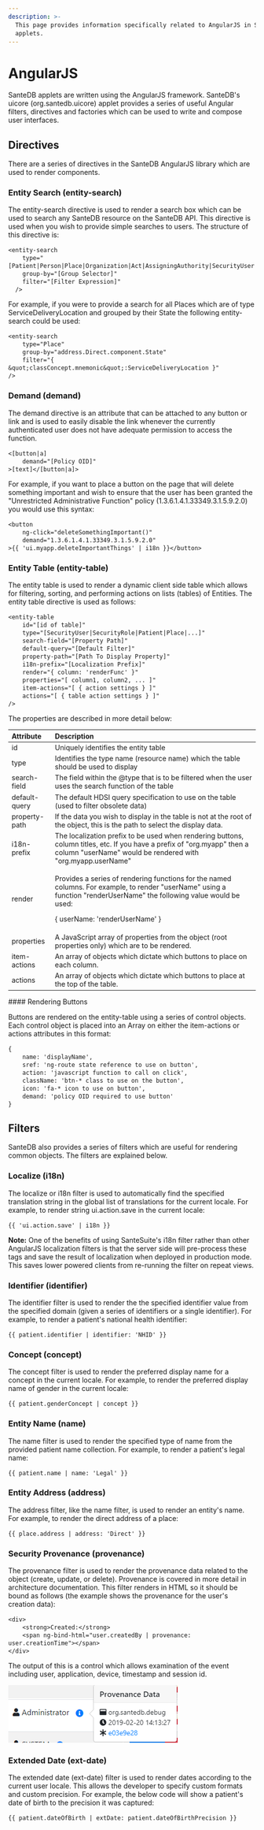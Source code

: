```yaml
---
description: >-
  This page provides information specifically related to AngularJS in SanteDB
  applets.
---
```


# AngularJS

SanteDB applets are written using the AngularJS framework. SanteDB's uicore \(org.santedb.uicore\) applet provides a series of useful Angular filters, directives and factories which can be used to write and compose user interfaces.

## Directives

There are a series of directives in the SanteDB AngularJS library which are used to render components.

### Entity Search \(entity-search\)

The entity-search directive is used to render a search box which can be used to search any SanteDB resource on the SanteDB API. This directive is used when you wish to provide simple searches to users. The structure of this directive is:

```text
<entity-search
    type="[Patient|Person|Place|Organization|Act|AssigningAuthority|SecurityUser|..]"
    group-by="[Group Selector]"
    filter="[Filter Expression]"
  />  
```

For example, if you were to provide a search for all Places which are of type ServiceDeliveryLocation and grouped by their State the following entity-search could be used:

```text
<entity-search
    type="Place"
    group-by="address.Direct.component.State"
    filter="{ &quot;classConcept.mnemonic&quot;:ServiceDeliveryLocation }"
/>
```

### Demand \(demand\)

The demand directive is an attribute that can be attached to any button or link and is used to easily disable the link whenever the currently authenticated user does not have adequate permission to access the function.

```text
<[button|a]
    demand="[Policy OID]"
>[text]</[button|a]>
```

For example, if you want to place a button on the page that will delete something important and wish to ensure that the user has been granted the "Unrestricted Administrative Function" policy \(1.3.6.1.4.1.33349.3.1.5.9.2.0\) you would use this syntax:

```text
<button
    ng-click="deleteSomethingImportant()"
    demand="1.3.6.1.4.1.33349.3.1.5.9.2.0"
>{{ 'ui.myapp.deleteImportantThings' | i18n }}</button>
```

### Entity Table \(entity-table\)

The entity table is used to render a dynamic client side table which allows for filtering, sorting, and performing actions on lists \(tables\) of Entities. The entity table directive is used as follows:

```text
<entity-table
    id="[id of table]"
    type="[SecurityUser|SecurityRole|Patient|Place|...]"
    search-field="[Property Path]"
    default-query="[Default Filter]"
    property-path="[Path To Display Property]"
    i18n-prefix="[Localization Prefix]"
    render="{ column: 'renderFunc' }"
    properties="[ column1, column2, ... ]"
    item-actions="[ { action settings } ]"
    actions="[ { table action settings } ]"
/>
```

The properties are described in more detail below:

<table>
  <thead>
    <tr>
      <th style="text-align:left">Attribute</th>
      <th style="text-align:left">Description</th>
    </tr>
  </thead>
  <tbody>
    <tr>
      <td style="text-align:left">id</td>
      <td style="text-align:left">Uniquely identifies the entity table</td>
    </tr>
    <tr>
      <td style="text-align:left">type</td>
      <td style="text-align:left">Identifies the type name (resource name) which the table should be used
        to display</td>
    </tr>
    <tr>
      <td style="text-align:left">search-field</td>
      <td style="text-align:left">The field within the @type that is to be filtered when the user uses the
        search function of the table</td>
    </tr>
    <tr>
      <td style="text-align:left">default-query</td>
      <td style="text-align:left">The default HDSI query specification to use on the table (used to filter
        obsolete data)</td>
    </tr>
    <tr>
      <td style="text-align:left">property-path</td>
      <td style="text-align:left">If the data you wish to display in the table is not at the root of the
        object, this is the path to select the display data.</td>
    </tr>
    <tr>
      <td style="text-align:left">i18n-prefix</td>
      <td style="text-align:left">The localization prefix to be used when rendering buttons, column titles,
        etc. If you have a prefix of &quot;org.myapp&quot; then a column &quot;userName&quot;
        would be rendered with &quot;org.myapp.userName&quot;</td>
    </tr>
    <tr>
      <td style="text-align:left">render</td>
      <td style="text-align:left">
        <p>Provides a series of rendering functions for the named columns. For example,
          to render &quot;userName&quot; using a function &quot;renderUserName&quot;
          the following value would be used:</p>
        <p>{ userName: &apos;renderUserName&apos; }</p>
      </td>
    </tr>
    <tr>
      <td style="text-align:left">properties</td>
      <td style="text-align:left">A JavaScript array of properties from the object (root properties only)
        which are to be rendered.</td>
    </tr>
    <tr>
      <td style="text-align:left">item-actions</td>
      <td style="text-align:left">An array of objects which dictate which buttons to place on each column.</td>
    </tr>
    <tr>
      <td style="text-align:left">actions</td>
      <td style="text-align:left">An array of objects which dictate which buttons to place at the top of
        the table.</td>
    </tr>
  </tbody>
</table>#### Rendering Buttons

Buttons are rendered on the entity-table using a series of control objects. Each control object is placed into an Array on either the item-actions or actions attributes in this format:

```text
{
    name: 'displayName',
    sref: 'ng-route state reference to use on button',
    action: 'javascript function to call on click',
    className: 'btn-* class to use on the button',
    icon: 'fa-* icon to use on button',
    demand: 'policy OID required to use button'
}
```

## Filters

SanteDB also provides a series of filters which are useful for rendering common objects. The filters are explained below.

### Localize \(i18n\)

The localize or i18n filter is used to automatically find the specified translation string in the global list of translations for the current locale. For example, to render string ui.action.save in the current locale:

```text
{{ 'ui.action.save' | i18n }}
```

**Note:** One of the benefits of using SanteSuite's i18n filter rather than other AngularJS localization filters is that the server side will pre-process these tags and save the result of localization when deployed in production mode. This saves lower powered clients from re-running the filter on repeat views.

### Identifier \(identifier\)

The identifier filter is used to render the the specified identifier value from the specified domain \(given a series of identifiers or a single identifier\). For example, to render a patient's national health identifier:

```text
{{ patient.identifier | identifier: 'NHID' }}
```

### Concept \(concept\)

The concept filter is used to render the preferred display name for a concept in the current locale. For example, to render the preferred display name of gender in the current locale:

```text
{{ patient.genderConcept | concept }}
```

### Entity Name \(name\)

The name filter is used to render the specified type of name from the provided patient name collection. For example, to render a patient's legal name:

```text
{{ patient.name | name: 'Legal' }}
```

### Entity Address \(address\)

The address filter, like the name filter, is used to render an entity's name. For example, to render the direct address of a place:

```text
{{ place.address | address: 'Direct' }}
```

### Security Provenance \(provenance\)

The provenance filter is used to render the provenance data related to the object \(create, update, or delete\). Provenance is covered in more detail in architecture documentation. This filter renders in HTML so it should be bound as follows \(the example shows the provenance for the user's creation data\):

```markup
<div>
    <strong>Created:</strong>
    <span ng-bind-html="user.createdBy | provenance: user.creationTime"></span>
</div>
```

The output of this is a control which allows examination of the event including user, application, device, timestamp and session id.

![Rendering of the Provenance Filter](../../../.gitbook/assets/image%20%2851%29.png)

### Extended Date \(ext-date\)

The extended date \(ext-date\) filter is used to render dates according to the current user locale. This allows the developer to specify custom formats and custom precision. For example, the below code will show a patient's date of birth to the precision it was captured:

```text
{{ patient.dateOfBirth | extDate: patient.dateOfBirthPrecision }}
```



